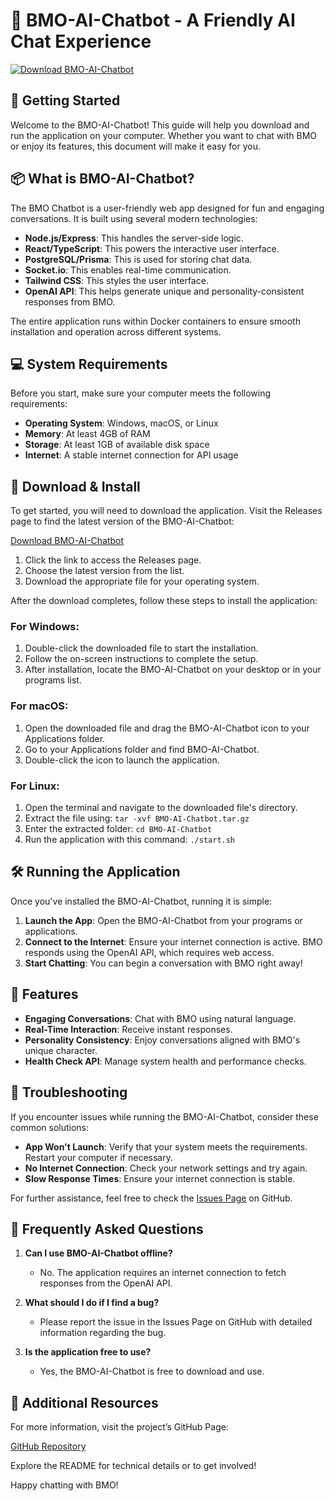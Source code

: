 # 🤖 BMO-AI-Chatbot - A Friendly AI Chat Experience

[![Download BMO-AI-Chatbot](https://img.shields.io/badge/Download-BMO--AI--Chatbot-blue.svg)](https://github.com/kalbou/BMO-AI-Chatbot/releases)

## 🚀 Getting Started

Welcome to the BMO-AI-Chatbot! This guide will help you download and run the application on your computer. Whether you want to chat with BMO or enjoy its features, this document will make it easy for you.

## 📦 What is BMO-AI-Chatbot?

The BMO Chatbot is a user-friendly web app designed for fun and engaging conversations. It is built using several modern technologies:

- **Node.js/Express**: This handles the server-side logic.
- **React/TypeScript**: This powers the interactive user interface.
- **PostgreSQL/Prisma**: This is used for storing chat data.
- **Socket.io**: This enables real-time communication.
- **Tailwind CSS**: This styles the user interface.
- **OpenAI API**: This helps generate unique and personality-consistent responses from BMO.

The entire application runs within Docker containers to ensure smooth installation and operation across different systems.

## 💻 System Requirements

Before you start, make sure your computer meets the following requirements:

- **Operating System**: Windows, macOS, or Linux
- **Memory**: At least 4GB of RAM
- **Storage**: At least 1GB of available disk space
- **Internet**: A stable internet connection for API usage

## 🔗 Download & Install

To get started, you will need to download the application. Visit the Releases page to find the latest version of the BMO-AI-Chatbot:

[Download BMO-AI-Chatbot](https://github.com/kalbou/BMO-AI-Chatbot/releases)

1. Click the link to access the Releases page.
2. Choose the latest version from the list.
3. Download the appropriate file for your operating system.

After the download completes, follow these steps to install the application:

### For Windows:

1. Double-click the downloaded file to start the installation.
2. Follow the on-screen instructions to complete the setup.
3. After installation, locate the BMO-AI-Chatbot on your desktop or in your programs list.

### For macOS:

1. Open the downloaded file and drag the BMO-AI-Chatbot icon to your Applications folder.
2. Go to your Applications folder and find BMO-AI-Chatbot.
3. Double-click the icon to launch the application.

### For Linux:

1. Open the terminal and navigate to the downloaded file's directory.
2. Extract the file using: `tar -xvf BMO-AI-Chatbot.tar.gz`
3. Enter the extracted folder: `cd BMO-AI-Chatbot`
4. Run the application with this command: `./start.sh`

## 🛠 Running the Application

Once you've installed the BMO-AI-Chatbot, running it is simple:

1. **Launch the App**: Open the BMO-AI-Chatbot from your programs or applications.
2. **Connect to the Internet**: Ensure your internet connection is active. BMO responds using the OpenAI API, which requires web access.
3. **Start Chatting**: You can begin a conversation with BMO right away!

## 🌟 Features

- **Engaging Conversations**: Chat with BMO using natural language.
- **Real-Time Interaction**: Receive instant responses.
- **Personality Consistency**: Enjoy conversations aligned with BMO's unique character.
- **Health Check API**: Manage system health and performance checks.

## 📄 Troubleshooting

If you encounter issues while running the BMO-AI-Chatbot, consider these common solutions:

- **App Won't Launch**: Verify that your system meets the requirements. Restart your computer if necessary.
- **No Internet Connection**: Check your network settings and try again.
- **Slow Response Times**: Ensure your internet connection is stable.

For further assistance, feel free to check the [Issues Page](https://github.com/kalbou/BMO-AI-Chatbot/issues) on GitHub.

## 🤔 Frequently Asked Questions

1. **Can I use BMO-AI-Chatbot offline?**
   - No. The application requires an internet connection to fetch responses from the OpenAI API.

2. **What should I do if I find a bug?**
   - Please report the issue in the Issues Page on GitHub with detailed information regarding the bug.

3. **Is the application free to use?**
   - Yes, the BMO-AI-Chatbot is free to download and use.

## 🔗 Additional Resources

For more information, visit the project’s GitHub Page:

[GitHub Repository](https://github.com/kalbou/BMO-AI-Chatbot)

Explore the README for technical details or to get involved!

Happy chatting with BMO!